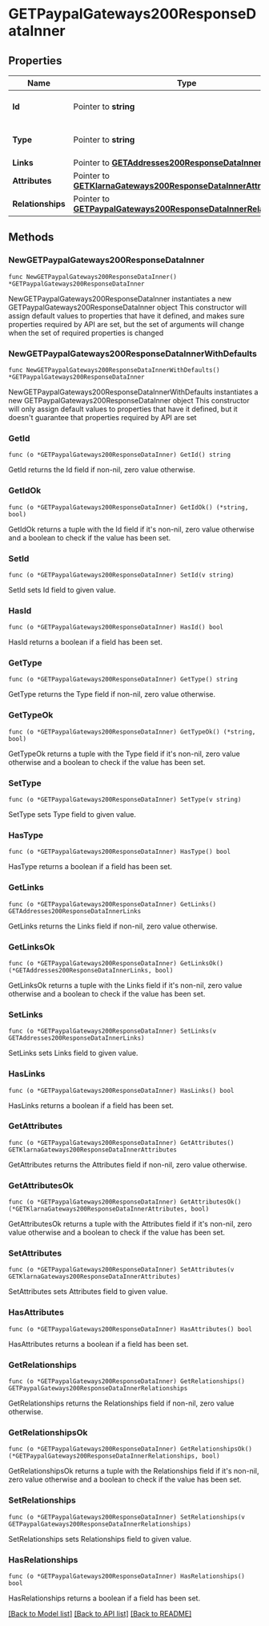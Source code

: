 # GETPaypalGateways200ResponseDataInner

## Properties

Name | Type | Description | Notes
------------ | ------------- | ------------- | -------------
**Id** | Pointer to **string** | The resource&#39;s id | [optional] 
**Type** | Pointer to **string** | The resource&#39;s type | [optional] [default to "paypal_gateways"]
**Links** | Pointer to [**GETAddresses200ResponseDataInnerLinks**](GETAddresses200ResponseDataInnerLinks.md) |  | [optional] 
**Attributes** | Pointer to [**GETKlarnaGateways200ResponseDataInnerAttributes**](GETKlarnaGateways200ResponseDataInnerAttributes.md) |  | [optional] 
**Relationships** | Pointer to [**GETPaypalGateways200ResponseDataInnerRelationships**](GETPaypalGateways200ResponseDataInnerRelationships.md) |  | [optional] 

## Methods

### NewGETPaypalGateways200ResponseDataInner

`func NewGETPaypalGateways200ResponseDataInner() *GETPaypalGateways200ResponseDataInner`

NewGETPaypalGateways200ResponseDataInner instantiates a new GETPaypalGateways200ResponseDataInner object
This constructor will assign default values to properties that have it defined,
and makes sure properties required by API are set, but the set of arguments
will change when the set of required properties is changed

### NewGETPaypalGateways200ResponseDataInnerWithDefaults

`func NewGETPaypalGateways200ResponseDataInnerWithDefaults() *GETPaypalGateways200ResponseDataInner`

NewGETPaypalGateways200ResponseDataInnerWithDefaults instantiates a new GETPaypalGateways200ResponseDataInner object
This constructor will only assign default values to properties that have it defined,
but it doesn't guarantee that properties required by API are set

### GetId

`func (o *GETPaypalGateways200ResponseDataInner) GetId() string`

GetId returns the Id field if non-nil, zero value otherwise.

### GetIdOk

`func (o *GETPaypalGateways200ResponseDataInner) GetIdOk() (*string, bool)`

GetIdOk returns a tuple with the Id field if it's non-nil, zero value otherwise
and a boolean to check if the value has been set.

### SetId

`func (o *GETPaypalGateways200ResponseDataInner) SetId(v string)`

SetId sets Id field to given value.

### HasId

`func (o *GETPaypalGateways200ResponseDataInner) HasId() bool`

HasId returns a boolean if a field has been set.

### GetType

`func (o *GETPaypalGateways200ResponseDataInner) GetType() string`

GetType returns the Type field if non-nil, zero value otherwise.

### GetTypeOk

`func (o *GETPaypalGateways200ResponseDataInner) GetTypeOk() (*string, bool)`

GetTypeOk returns a tuple with the Type field if it's non-nil, zero value otherwise
and a boolean to check if the value has been set.

### SetType

`func (o *GETPaypalGateways200ResponseDataInner) SetType(v string)`

SetType sets Type field to given value.

### HasType

`func (o *GETPaypalGateways200ResponseDataInner) HasType() bool`

HasType returns a boolean if a field has been set.

### GetLinks

`func (o *GETPaypalGateways200ResponseDataInner) GetLinks() GETAddresses200ResponseDataInnerLinks`

GetLinks returns the Links field if non-nil, zero value otherwise.

### GetLinksOk

`func (o *GETPaypalGateways200ResponseDataInner) GetLinksOk() (*GETAddresses200ResponseDataInnerLinks, bool)`

GetLinksOk returns a tuple with the Links field if it's non-nil, zero value otherwise
and a boolean to check if the value has been set.

### SetLinks

`func (o *GETPaypalGateways200ResponseDataInner) SetLinks(v GETAddresses200ResponseDataInnerLinks)`

SetLinks sets Links field to given value.

### HasLinks

`func (o *GETPaypalGateways200ResponseDataInner) HasLinks() bool`

HasLinks returns a boolean if a field has been set.

### GetAttributes

`func (o *GETPaypalGateways200ResponseDataInner) GetAttributes() GETKlarnaGateways200ResponseDataInnerAttributes`

GetAttributes returns the Attributes field if non-nil, zero value otherwise.

### GetAttributesOk

`func (o *GETPaypalGateways200ResponseDataInner) GetAttributesOk() (*GETKlarnaGateways200ResponseDataInnerAttributes, bool)`

GetAttributesOk returns a tuple with the Attributes field if it's non-nil, zero value otherwise
and a boolean to check if the value has been set.

### SetAttributes

`func (o *GETPaypalGateways200ResponseDataInner) SetAttributes(v GETKlarnaGateways200ResponseDataInnerAttributes)`

SetAttributes sets Attributes field to given value.

### HasAttributes

`func (o *GETPaypalGateways200ResponseDataInner) HasAttributes() bool`

HasAttributes returns a boolean if a field has been set.

### GetRelationships

`func (o *GETPaypalGateways200ResponseDataInner) GetRelationships() GETPaypalGateways200ResponseDataInnerRelationships`

GetRelationships returns the Relationships field if non-nil, zero value otherwise.

### GetRelationshipsOk

`func (o *GETPaypalGateways200ResponseDataInner) GetRelationshipsOk() (*GETPaypalGateways200ResponseDataInnerRelationships, bool)`

GetRelationshipsOk returns a tuple with the Relationships field if it's non-nil, zero value otherwise
and a boolean to check if the value has been set.

### SetRelationships

`func (o *GETPaypalGateways200ResponseDataInner) SetRelationships(v GETPaypalGateways200ResponseDataInnerRelationships)`

SetRelationships sets Relationships field to given value.

### HasRelationships

`func (o *GETPaypalGateways200ResponseDataInner) HasRelationships() bool`

HasRelationships returns a boolean if a field has been set.


[[Back to Model list]](../README.md#documentation-for-models) [[Back to API list]](../README.md#documentation-for-api-endpoints) [[Back to README]](../README.md)


